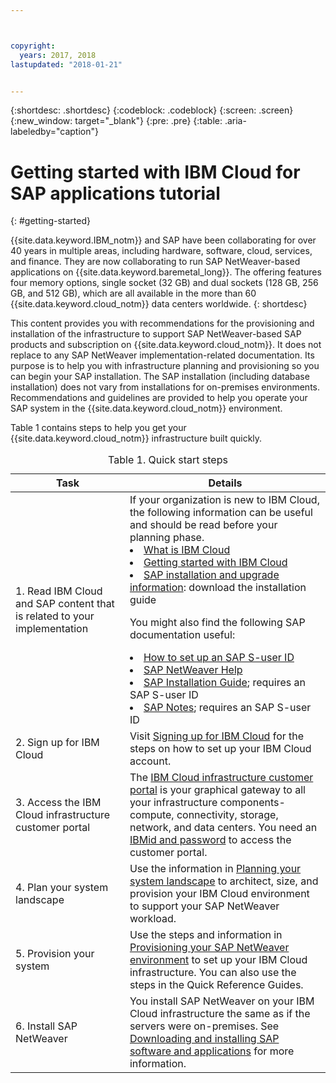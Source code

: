 ```yaml
---



copyright:
  years: 2017, 2018
lastupdated: "2018-01-21"


---
```


{:shortdesc: .shortdesc}
{:codeblock: .codeblock}
{:screen: .screen}
{:new_window: target="_blank"}
{:pre: .pre}
{:table: .aria-labeledby="caption"}

# Getting started with IBM Cloud for SAP applications tutorial
{: #getting-started}

{{site.data.keyword.IBM_notm}} and SAP have been collaborating for over 40 years in multiple areas, including hardware, software, cloud, services, and finance. They are now collaborating to run SAP NetWeaver-based applications on {{site.data.keyword.baremetal_long}}. The offering features four memory options, single socket (32 GB) and dual sockets (128 GB, 256 GB, and 512 GB), which are all available in the more than 60 {{site.data.keyword.cloud_notm}} data centers worldwide.
{: shortdesc}

This content provides you with recommendations for the provisioning and installation of the infrastructure to support SAP NetWeaver-based SAP products and subscription on {{site.data.keyword.cloud_notm}}. It does not replace to any SAP NetWeaver implementation-related documentation. Its purpose is to help you with infrastructure planning and provisioning so you can begin your SAP installation. The SAP installation (including database installation) does not vary from installations for on-premises environments. Recommendations and guidelines are provided to help you operate your SAP system in the {{site.data.keyword.cloud_notm}} environment.

Table 1 contains steps to help you get your {{site.data.keyword.cloud_notm}} infrastructure built quickly.
<table>
   <CAPTION>Table 1. Quick start steps</CAPTION>
   <THEAD>
   <TR>
   <th>Task</th>
   <th>Details</th>
   </TR>
   </THEAD>
   <TBODY>
   <tr>
   <td>1. Read IBM Cloud and SAP content that is related to your implementation</td>
   <td>If your organization is new to IBM Cloud, the following information can be useful and should be read before your planning phase.
   <li><a href="https://ibm.com/cloud-computing/">What is IBM Cloud</a></li>
   <li><a href="https://ibm.com/cloud/get-started">Getting started with IBM Cloud</a></li>
   <li><a href="https://help.sap.com/nw75#section2">SAP installation and upgrade information</a>: download the installation guide</li>
   
   You might also find the following SAP documentation useful:
   <li><a href="https://www.sapappsdevelopmentpartnercenter.com/en/faq/program-faqs_2/how-to-receive-an-s-user-to-access-the-s_77/">How to set up an SAP S-user ID</a></li>
   <li><a href="https://help.sap.com/netweaver">SAP NetWeaver Help</a></li>
   <li><a href="https://service.sap.com/instguides">SAP Installation Guide</a>; requires an SAP S-user ID</li>
   <li><a href="https://support.sap.com">SAP Notes</a>; requires an SAP S-user ID</li>
   </td>
   <tr>
   <td>2. Sign up for IBM Cloud</td>
   <td>Visit <a href="https://console.bluemix.net/docs/admin/adminpublic.html#signing-up-for-ibm-cloud">Signing up for IBM Cloud</a> for the steps on how to set up your IBM Cloud account.</td>
 <tr>
   <td>3. Access the IBM Cloud infrastructure customer portal</td>
   <td>The <a href="https://control.softlayer.com">IBM Cloud infrastructure customer portal</a> is your graphical gateway to all your infrastructure components-compute, connectivity, storage, network, and data centers. You need an <a href="https://console.bluemix.net/docs/customer-portal/getting-started.html#getting-started">IBMid and password</a> to access the customer portal.</td> 
   <tr>
   <td>4. Plan your system landscape</td>
   <td>Use the information in <a href="sap-planning-your-system-landscape.html#planning-your-system-landscape">Planning your system landscape</a> to architect, size, and provision your IBM Cloud environment to support your SAP NetWeaver workload.</td>  
 <tr>
   <td>5. Provision your system</td>
   <td>Use the steps and information in <a href="sap-provision-environment.html#provision_environment">Provisioning your SAP NetWeaver environment</a> to set up your IBM Cloud infrastructure. You can also use the steps in the Quick Reference Guides.</td>
   <tr>
   <td>6. Install SAP NetWeaver</td>
   <td>You install SAP NetWeaver on your IBM Cloud infrastructure the same as if the servers were on-premises. See <a href="sap-installing-SAP-landscape.htm#install_sap">Downloading and installing SAP software and applications</a> for more information.</td>
   </td>
   </tr>
   </TBODY>
   </table>
